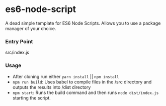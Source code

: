 # es6-node-script
A dead simple template for ES6 Node Scripts. Allows you to use a package manager of your choice.

### Entry Point
src/index.js

### Usage
- After cloning run either `yarn install` || `npm install`
- `npm run build`: Uses babel to compile files in the /src directory and outputs the results into /dist directory
- `npm start`: Runs the build command and then runs `node dist/index.js` starting the script.
